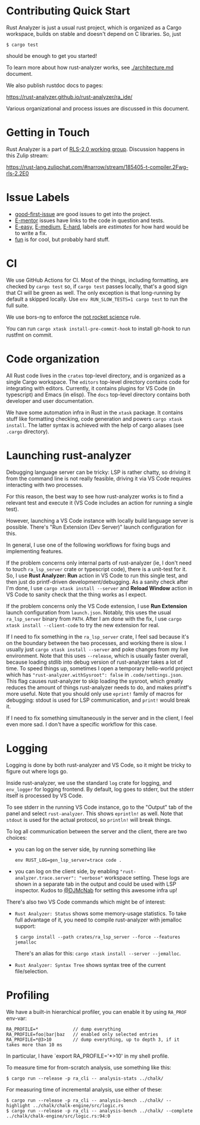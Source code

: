# Contributing Quick Start

Rust Analyzer is just a usual rust project, which is organized as a Cargo
workspace, builds on stable and doesn't depend on C libraries. So, just

```
$ cargo test
```

should be enough to get you started!

To learn more about how rust-analyzer works, see
[./architecture.md](./architecture.md) document.

We also publish rustdoc docs to pages:

https://rust-analyzer.github.io/rust-analyzer/ra_ide/

Various organizational and process issues are discussed in this document.

# Getting in Touch

Rust Analyzer is a part of [RLS-2.0 working
group](https://github.com/rust-lang/compiler-team/tree/6a769c13656c0a6959ebc09e7b1f7c09b86fb9c0/working-groups/rls-2.0).
Discussion happens in this Zulip stream:

https://rust-lang.zulipchat.com/#narrow/stream/185405-t-compiler.2Fwg-rls-2.2E0

# Issue Labels

* [good-first-issue](https://github.com/rust-analyzer/rust-analyzer/labels/good%20first%20issue)
  are good issues to get into the project.
* [E-mentor](https://github.com/rust-analyzer/rust-analyzer/issues?q=is%3Aopen+is%3Aissue+label%3AE-mentor)
  issues have links to the code in question and tests.
* [E-easy](https://github.com/rust-analyzer/rust-analyzer/issues?q=is%3Aopen+is%3Aissue+label%3AE-easy),
  [E-medium](https://github.com/rust-analyzer/rust-analyzer/issues?q=is%3Aopen+is%3Aissue+label%3AE-medium),
  [E-hard](https://github.com/rust-analyzer/rust-analyzer/issues?q=is%3Aopen+is%3Aissue+label%3AE-hard),
  labels are *estimates* for how hard would be to write a fix.
* [fun](https://github.com/rust-analyzer/rust-analyzer/issues?q=is%3Aopen+is%3Aissue+label%3Afun)
  is for cool, but probably hard stuff.

# CI

We use GitHub Actions for CI. Most of the things, including formatting, are checked by
`cargo test` so, if `cargo test` passes locally, that's a good sign that CI will
be green as well. The only exception is that long-running by default a skipped locally.
Use `env RUN_SLOW_TESTS=1 cargo test` to run the full suite.

We use bors-ng to enforce the [not rocket science](https://graydon2.dreamwidth.org/1597.html) rule.

You can run `cargo xtask install-pre-commit-hook` to install git-hook to run rustfmt on commit.

# Code organization

All Rust code lives in the `crates` top-level directory, and is organized as a
single Cargo workspace. The `editors` top-level directory contains code for
integrating with editors. Currently, it contains plugins for VS Code (in
typescript) and Emacs (in elisp). The `docs` top-level directory contains both
developer and user documentation.

We have some automation infra in Rust in the `xtask` package. It contains
stuff like formatting checking, code generation and powers `cargo xtask install`.
The latter syntax is achieved with the help of cargo aliases (see `.cargo`
directory).

# Launching rust-analyzer

Debugging language server can be tricky: LSP is rather chatty, so driving it
from the command line is not really feasible, driving it via VS Code requires
interacting with two processes.

For this reason, the best way to see how rust-analyzer works is to find a
relevant test and execute it (VS Code includes an action for running a single
test).

However, launching a VS Code instance with locally build language server is
possible. There's "Run Extension (Dev Server)" launch configuration for this.

In general, I use one of the following workflows for fixing bugs and
implementing features.

If the problem concerns only internal parts of rust-analyzer (ie, I don't need
to touch `ra_lsp_server` crate or typescript code), there is a unit-test for it.
So, I use **Rust Analyzer: Run** action in VS Code to run this single test, and
then just do printf-driven development/debugging. As a sanity check after I'm
done, I use `cargo xtask install --server` and **Reload Window** action in VS
Code to sanity check that the thing works as I expect.

If the problem concerns only the VS Code extension, I use **Run Extension**
launch configuration from `launch.json`. Notably, this uses the usual
`ra_lsp_server` binary from `PATH`. After I am done with the fix, I use `cargo
xtask install --client-code` to try the new extension for real.

If I need to fix something in the `ra_lsp_server` crate, I feel sad because it's
on the boundary between the two processes, and working there is slow. I usually
just `cargo xtask install --server` and poke changes from my live environment.
Note that this uses `--release`, which is usually faster overall, because
loading stdlib into debug version of rust-analyzer takes a lot of time. To speed
things up, sometimes I open a temporary hello-world project which has
`"rust-analyzer.withSysroot": false` in `.code/settings.json`. This flag causes
rust-analyzer to skip loading the sysroot, which greatly reduces the amount of
things rust-analyzer needs to do, and makes printf's more useful. Note that you
should only use `eprint!` family of macros for debugging: stdout is used for LSP
communication, and `print!` would break it.

If I need to fix something simultaneously in the server and in the client, I
feel even more sad. I don't have a specific workflow for this case.

# Logging

Logging is done by both rust-analyzer and VS Code, so it might be tricky to
figure out where logs go.

Inside rust-analyzer, we use the standard `log` crate for logging, and
`env_logger` for logging frontend. By default, log goes to stderr, but the
stderr itself is processed by VS Code.

To see stderr in the running VS Code instance, go to the "Output" tab of the
panel and select `rust-analyzer`. This shows `eprintln!` as well. Note that
`stdout` is used for the actual protocol, so `println!` will break things.

To log all communication between the server and the client, there are two choices:

* you can log on the server side, by running something like
  ```
  env RUST_LOG=gen_lsp_server=trace code .
  ```

* you can log on the client side, by enabling `"rust-analyzer.trace.server":
  "verbose"` workspace setting. These logs are shown in a separate tab in the
  output and could be used with LSP inspector. Kudos to
  [@DJMcNab](https://github.com/DJMcNab) for setting this awesome infra up!


There's also two VS Code commands which might be of interest:

* `Rust Analyzer: Status` shows some memory-usage statistics. To take full
  advantage of it, you need to compile rust-analyzer with jemalloc support:
  ```
  $ cargo install --path crates/ra_lsp_server --force --features jemalloc
  ```

  There's an alias for this: `cargo xtask install --server --jemalloc`.

* `Rust Analyzer: Syntax Tree` shows syntax tree of the current file/selection.

# Profiling

We have a built-in hierarchical profiler, you can enable it by using `RA_PROF` env-var:

```
RA_PROFILE=*             // dump everything
RA_PROFILE=foo|bar|baz   // enabled only selected entries
RA_PROFILE=*@3>10        // dump everything, up to depth 3, if it takes more than 10 ms
```

In particular, I have `export RA_PROFILE='*>10' in my shell profile.

To measure time for from-scratch analysis, use something like this:

```
$ cargo run --release -p ra_cli -- analysis-stats ../chalk/
```

For measuring time of incremental analysis, use either of these:

```
$ cargo run --release -p ra_cli -- analysis-bench ../chalk/ --highlight ../chalk/chalk-engine/src/logic.rs
$ cargo run --release -p ra_cli -- analysis-bench ../chalk/ --complete ../chalk/chalk-engine/src/logic.rs:94:0
```
